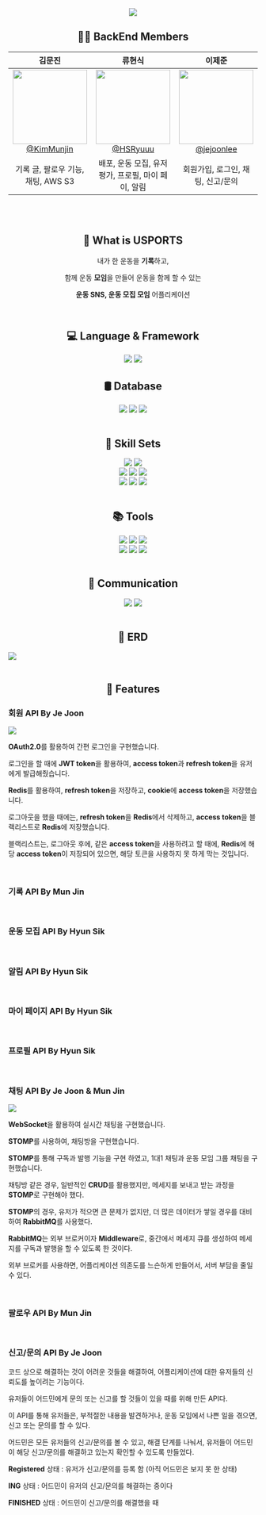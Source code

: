 <div align=center>
  <img src="https://github.com/AnonymousZB14/USports_BE/assets/108650920/8c530b03-ab59-4713-9a39-966586e58a46"/>
</div>


<h2 align=center>🧑‍💻 BackEnd Members</h2>


<div align=center>
	
| **김문진** | **류현식** | **이제준** |
| :------: |  :------: | :------: |
| [<img src="https://avatars.githubusercontent.com/u/115455126?v=4" height=150 width=150> <br/> @KimMunjin](https://github.com/KimMunjin) | [<img src="https://avatars.githubusercontent.com/u/123939272?v=4" height=150 width=150> <br/> @HSRyuuu](https://github.com/HSRyuuu) | [<img src="https://avatars.githubusercontent.com/u/108650920?v=4" height=150 width=150> <br/> @jejoonlee](https://github.com/jejoonlee) |
| 기록 글, 팔로우 기능, 채팅, AWS S3 | 배포, 운동 모집, 유저 평가, 프로필, 마이 페이, 알림 | 회원가입, 로그인, 채팅, 신고/문의 |
	
</div>
<br>
<br>

<h2 align=center>📝 What is USPORTS</h2>
<div align=center>
  <p>내가 한 운동을 <b>기록</b>하고,</p>
  <p>함께 운동 <b>모임</b>을 만들어 운동을 함께 할 수 있는</p>
  <p><b>운동 SNS, 운동 모집 모임</b> 어플리케이션</p>
</div>
<br>

<h2 align=center>💻 Language & Framework</h2>
<div align=center>
	<img src="https://img.shields.io/badge/Java-007396?style=for-the-badge&logo=Conda-Forge&logoColor=white" />
	<img src="https://img.shields.io/badge/Spring-6DB33F?style=for-the-badge&logo=Spring&logoColor=white" />
</div>

<h2 align=center>🛢 Database</h2>
<div align=center>
	<img src="https://img.shields.io/badge/MariaDB-003545?style=for-the-badge&logo=MariaDB&logoColor=white" />
	<img src="https://img.shields.io/badge/Redis-DC382D?style=for-the-badge&logo=Redis&logoColor=white" />
	<img src="https://img.shields.io/badge/MongoDB-47A248?style=for-the-badge&logo=MongoDB&logoColor=white" />
</div>
<br>

<h2 align=center>🎯 Skill Sets</h2>
<div align=center>
  <img src="https://img.shields.io/badge/SpringBoot-6DB33F?style=for-the-badge&logo=SpringBoot&logoColor=white" />
	<img src="https://img.shields.io/badge/SpringSecurity-6DB33F?style=for-the-badge&logo=SpringSecurity&logoColor=white" />
  <br>
  <img src="https://img.shields.io/badge/JWT-0e093d?style=for-the-badge" />
  <img src="https://img.shields.io/badge/OAuth2-000000?style=for-the-badge" />
  <img src="https://img.shields.io/badge/SSE-160b7a?style=for-the-badge" />
  <br>
  <img src="https://img.shields.io/badge/Websocket-cc8812?style=for-the-badge" />
  <img src="https://img.shields.io/badge/STOMP-d10606?style=for-the-badge" />
  <img src="https://img.shields.io/badge/RabbitMQ-ff6a00?style=for-the-badge" />
</div>
<br>

<h2 align=center>📚 Tools</h2>
<div align=center>
  <img src="https://img.shields.io/badge/IntelliJIDEA-000000?style=for-the-badge&logo=IntelliJIDEA&logoColor=white" />
  <img src="https://img.shields.io/badge/GitHub-181717?style=for-the-badge&logo=GitHub&logoColor=white" />
 	<img src="https://img.shields.io/badge/DBeaver-382923?style=for-the-badge&logo=DBeaver&logoColor=white" />
  <br>
 	<img src="https://img.shields.io/badge/AWS-232F3E?style=for-the-badge&logo=AmazonAWS&logoColor=white" />
  <img src="https://img.shields.io/badge/AmazoneEC2-FF9900?style=for-the-badge&logo=AmazoneEC2&logoColor=white" />
  <img src="https://img.shields.io/badge/AmazoneS3-569A31?style=for-the-badge&logo=AmazoneS3&logoColor=white" />
</div>
<br>

<h2 align=center>💭 Communication</h2>
<div align=center>
  <img src="https://img.shields.io/badge/Slack-e827f2?style=for-the-badge" />
  <img src="https://img.shields.io/badge/ZEP-a127f2?style=for-the-badge" />
</div>
<br>

<h2 align=center>🧮 ERD</h2>
<img src="https://github.com/AnonymousZB14/USports_BE/assets/108650920/82e96fd4-db8d-4aa5-847c-0e1452592e65" />

<br>
<br>

<h2 align=center>📄 Features</h2>

<h3>회원 API By Je Joon</h3>
<img src="https://github.com/AnonymousZB14/USports_BE/assets/108650920/66efc2c6-1ca4-4a91-9b9b-9df329a65dd4" />
<p><b>OAuth2.0</b>를 활용하여 간편 로그인을 구현했습니다.</p>
<p>로그인을 할 때에 <b>JWT token</b>을 활용하여, <b>access token</b>과 <b>refresh token</b>을 유저에게 발급해줬습니다.</p>
<p><b>Redis</b>를 활용하여, <b>refresh token</b>을 저장하고, <b>cookie</b>에 <b>access token</b>을 저장했습니다.</p>
<p>로그아웃을 했을 때에는, <b>refresh token</b>을 <b>Redis</b>에서 삭제하고, <b>access token</b>을 블랙리스트로 <b>Redis</b>에 저장했습니다.</p>
<p>블랙리스트는, 로그아웃 후에, 같은 <b>access token</b>을 사용하려고 할 때에, <b>Redis</b>에 해당 <b>access token</b>이 저장되어 있으면, 해당 토큰을 사용하지 못 하게 막는 것입니다.</p>
<br>

<h3>기록 API By Mun Jin</h3>
<br>

<h3>운동 모집 API By Hyun Sik</h3>
<br>

<h3>알림 API By Hyun Sik</h3>
<br>

<h3>마이 페이지 API By Hyun Sik</h3>
<br>

<h3>프로필 API By Hyun Sik</h3>
<br>

<h3>채팅 API By Je Joon & Mun Jin</h3>
<img src="https://github.com/AnonymousZB14/USports_BE/assets/108650920/16f8b617-1c68-481c-a406-f8bf10e6e02c"/>
<p><b>WebSocket</b>을 활용하여 실시간 채팅을 구현했습니다.</p>
<p><b>STOMP</b>를 사용하여, 채팅방을 구현했습니다.</p>
<p><b>STOMP</b>를 통해 구독과 발행 기능을 구현 하였고, 1대1 채팅과 운동 모임 그룹 채팅을 구현했습니다.</p>
<p>채팅방 같은 경우, 일반적인 <b>CRUD</b>를 활용했지만, 메세지를 보내고 받는 과정을 <b>STOMP</b>로 구현해야 했다.</p>
<p><b>STOMP</b>의 경우, 유저가 적으면 큰 문제가 없지만, 더 많은 데이터가 쌓일 경우를 대비하여 <b>RabbitMQ</b>를 사용했다.</p>
<p><b>RabbitMQ</b>는 외부 브로커이자 <b>Middleware</b>로, 중간에서 메세지 큐를 생성하여 메세지를 구독과 발행을 할 수 있도록 한 것이다.</p>
<p>외부 브로커를 사용하면, 어플리케이션 의존도를 느슨하게 만들어서, 서버 부담을 줄일 수 있다.</p>
<br>

<h3>팔로우 API By Mun Jin</h3>
<br>

<h3>신고/문의 API By Je Joon</h3>
<p>코드 상으로 해결하는 것이 어려운 것들을 해결하여, 어플리케이션에 대한 유저들의 신뢰도를 높이려는 기능이다.</p>
<p>유저들이 어드민에게 문의 또는 신고를 할 것들이 있을 때를 위해 만든 API다.</p>
<p>이 API를 통해 유저들은, 부적절한 내용을 발견하거나, 운동 모임에서 나쁜 일을 겪으면, 신고 또는 문의를 할 수 있다.</p>
<p>어드민은 모든 유저들의 신고/문의를 볼 수 있고, 해결 단계를 나눠서, 유저들이 어드민이 해당 신고/문의를 해결하고 있는지 확인할 수 있도록 만들었다.</p>
<p><b>Registered</b> 상태 : 유저가 신고/문의를 등록 함 (아직 어드민은 보지 못 한 상태)</p>
<p><b>ING</b> 상태 : 어드민이 유저의 신고/문의를 해결하는 중이다</p>
<p><b>FINISHED</b> 상태 : 어드민이 신고/문의를 해결했을 때</p>
<br>

